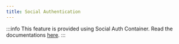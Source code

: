```yaml
---
title: Social Authentication
---
```


:::info
This feature is provided using Social Auth Container. Read the documentations [here](https://github.com/apiato/social-auth-container).
:::
